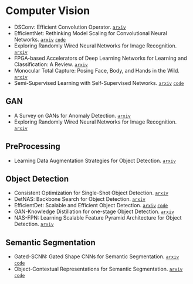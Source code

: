 # Computer Vision

- DSConv: Efficient Convolution Operator. [`arxiv`](https://arxiv.org/abs/1901.01928)
- EfficientNet: Rethinking Model Scaling for Convolutional Neural Networks. [`arxiv`](https://arxiv.org/abs/1905.11946) [`code`](https://github.com/tensorflow/tpu/tree/master/models/official/efficientnet)
- Exploring Randomly Wired Neural Networks for Image Recognition. [`arxiv`](https://arxiv.org/abs/1904.01569)
- FPGA-based Accelerators of Deep Learning Networks for Learning and Classification: A Review. [`arxiv`](https://arxiv.org/abs/1901.00121)
- Monocular Total Capture: Posing Face, Body, and Hands in the Wild. [`arxiv`](https://arxiv.org/abs/1812.01598)
- Semi-Supervised Learning with Self-Supervised Networks. [`arxiv`](https://arxiv.org/abs/1906.10343) [`code`](https://github.com/vuptran/sesemi)

## GAN

- A Survey on GANs for Anomaly Detection. [`arxiv`](https://arxiv.org/abs/1906.11632)
- Exploring Randomly Wired Neural Networks for Image Recognition. [`arxiv`](https://arxiv.org/abs/1904.01184)

## PreProcessing

- Learning Data Augmentation Strategies for Object Detection. [`arxiv`](https://arxiv.org/abs/1906.11172)

## Object Detection

- Consistent Optimization for Single-Shot Object Detection. [`arxiv`](https://arxiv.org/abs/1901.06563)
- DetNAS: Backbone Search for Object Detection. [`arxiv`](https://arxiv.org/pdf/1903.10979.pdf)
- EfficientDet: Scalable and Efficient Object Detection. [`arxiv`](https://arxiv.org/pdf/1911.09070v1.pdf) [`code`](https://github.com/xuannianz/EfficientDet)
- GAN-Knowledge Distillation for one-stage Object Detection. [`arxiv`](https://arxiv.org/abs/1906.08467)
- NAS-FPN: Learning Scalable Feature Pyramid Architecture for Object Detection. [`arxiv`](https://arxiv.org/pdf/1904.07392.pdf)

## Semantic Segmentation

- Gated-SCNN: Gated Shape CNNs for Semantic Segmentation. [`arxiv`](https://arxiv.org/abs/1907.05740) [`code`](https://github.com/nv-tlabs/GSCNN)
- Object-Contextual Representations for Semantic Segmentation. [`arxiv`](https://arxiv.org/abs/1909.11065) [`code`](https://github.com/rosinality/ocr-pytorch)
